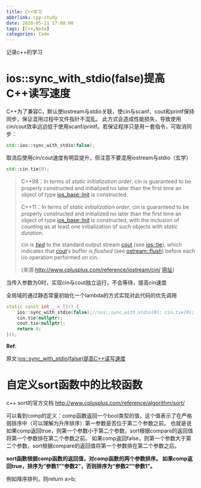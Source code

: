 ```yaml
---
title: C++学习
abbrlink: cpp-study
date: 2020-05-21 17:08:00
tags: [C++,Note]
categories: Code
---
```


记录c++的学习

<!--more-->

# ios::sync_with_stdio(false)提高C++读写速度

C++为了兼容C，默认使iostream与stdio关联，使cin与scanf、cout和printf保持同步，保证混用过程中文件指针不混乱。
 此方式会造成性能损失，导致使用cin/cout效率远远低于使用scanf/printf。若保证程序只是用一套指令，可取消同步：

```c++
std::ios::sync_with_stdio(false);
```

取消后使用cin/cout速度有明显提升，但注意不要混用iostream与stdio（玄学）

```c++
std::cin.tie(0);
```

> C++98：In terms of *static initialization order*, cin is guaranteed to be properly constructed and initialized no later than the first time an object of type [ios_base::Init](http://www.cplusplus.com/ios_base::Init) is constructed.
> 
> C++11：In terms of *static initialization order*, cin is guaranteed to be properly constructed and initialized no later than the first time an object of type [ios_base::Init](http://www.cplusplus.com/ios_base::Init) is constructed, with the inclusion of [](http://www.cplusplus.com/) counting as at least one initialization of such objects with *static duration*.
> 
> cin is *[tied](http://www.cplusplus.com/ios::tie)* to the standard output stream [cout](http://www.cplusplus.com/cout) (see [ios::tie](http://www.cplusplus.com/ios::tie)), which indicates that [cout](http://www.cplusplus.com/cout)‘s buffer is *flushed* (see [ostream::flush](http://www.cplusplus.com/ostream::flush)) before each i/o operation performed on cin.
> 
> (来源:http://www.cplusplus.com/reference/iostream/cin/ [网址](http://网址))

当传入参数为0时，实现cin与cout独立运行，不会等待，提高cin速度

全局域的通过静态常量初始化一个lambda的方式实现对此代码的优先调用

```c++
static const int _ = []() {
    ios::sync_with_stdio(false);//ios::sync_with_stdio(0); cin.tie(0); cout.tie(0);
    cin.tie(nullptr);
    cout.tie(nullptr);
    return 0;
}();
```

**Ref**:

原文:[ios::sync_with_stdio(false)提高C++读写速度](https://www.coologic.cn/2017/11/275/)

# 自定义sort函数中的比较函数

c++ sort的官方文档
http://www.cplusplus.com/reference/algorithm/sort/

可以看到comp的定义：comp函数返回一个bool类型的值，这个值表示了在严格弱排序中（可以理解为升序排序）第一参数是否位于第二个参数之前。 
 也就是说如果comp返回true，则第一个参数小于第二个参数，sort根据compare的返回值将第一个参数排在第二个参数之前。 
 如果comp返回false，则第一个参数大于第二个参数，sort根据compare的返回值将第一个参数排在第二个参数之后。

 **sort函数根据comp函数的返回值，对comp函数的两个参数排序。** 
 **如果comp返回true，排序为“参数1”“参数2”，否则排序为“参数2”“参数1”。** 

例如降序排列，则return a>b;
